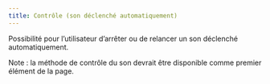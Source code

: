 ```yaml
---
title: Contrôle (son déclenché automatiquement)
---
```


Possibilité pour l’utilisateur d’arrêter ou de relancer un son déclenché
automatiquement.

Note : la méthode de contrôle du son devrait être disponible comme premier
élément de la page.
